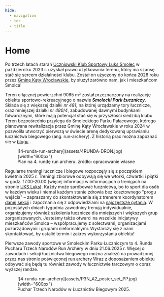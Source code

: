```yaml
---
hide:
  - navigation
  - toc
  - title
---
```

# Home

Po trzech latach starań [Uczniowski Klub Sportowy Luks Smolec](https://uksluks.pl) w październiku 2023 r. uzyskał prawo użytkowania terenu, który ma szansę stać się sercem działalności klubu. Został on użyczony do końca 2028 roku przez [Gminę Kąty Wrocławskie](https://www.katywroclawskie.pl), by służył zarówno nam, jak i mieszkańcom Smolca!

Teren o łącznej powierzchni 9065 m² został przeznaczony na realizację  obiektu sportowo-rekreacyjnego o nazwie ***Smolecki Park Łuczniczy***. Składa się z większej działki *nr 481*, na której urządzamy tory łucznicze, oraz mniejszej działki *nr 480/4*, zabudowanej dawnymi budynkami folwarcznymi, które mają potencjał stać się w przyszłości siedzibą klubu. Teren bezpośrednio przylega do Smoleckiego Parku Pałacowego, którego planowana rewitalizacja przez Gminę Kąty Wrocławskie w roku 2024 w pozwoliła utworzyć pierwszą w świecie arenę dedykowaną uprawianiu łucznictwa biegowego (ang. run-archery). Z historią prac można zapoznać się w [blogu](blog/posts/2023/09/park-0.md) .

<figure markdown="span">
  ![4-runda-run-archery](assets/4RUNDA-DRON.jpg){width="600px"}
  <figcaption>Plan na 4. rundę run archeru.
    źródło: opracowanie własne</figcaption>
</figure>


Regularne treningi łucznicze i biegowe rozpoczęły się z początkiem kwietnia 2025 r. Treningi zbiorowe odbywają się we wtorki, czwartki i piątki w godz. 17.00-20.00 (więcej informacji w informacjach o trenigach na stronie [UKS Luks](https://uksluks.pl/treningi/)). Każdy może spróbować łucznictwa, bo to sport dla osób w każdym wieku i niemal każdym stanie zdrowia bez kosztownego "progu wejścia" – zapraszamy do skontaktowania się z trenerem koordynatorem [danej sekcji](https://uksluks.pl/kontakt/) i zapoznania się z odpowiedziami na [najczęstsze pytania](https://uksluks.pl/faq-czyli-najczesciej-zadawane-pytania/). W pozostałych dniach tygodnia zawodnicy trenują indywidualnie, organizujemy również szkolenia łucznicze dla mniejszych i większych grup zorganizowanych. Jesteśmy także otwarci na wszelkie inicjatywy mieszkańców Smolca – współpracujemy z sołectwami, organizacjami pozarządowymi i grupami nieformalnymi. Wystarczy się z nami skontaktować, by ustalić termin i zakres wykorzystania obiektu!


Pierwsze zawody sportowe w Smoleckim Parku Łuczniczym to 4. Runda Pucharu Trzech Narodów Run Archery w dniu 21.06.2025 r. Więcej o zawodach i sekcji łucznictwa biegowego można znaleźć na prowadzonej przez nas stronie poświęconej [run archery](https://runarchery.pl/) Wraz z doposażaniem obiektu odbywać się będą tu również zawody w łucznictwie tarczowym o coraz wyższej randze.

<figure markdown="span">
  ![4-runda-run-archery](assets/P3N_A2_poster_set_PP.jpg){width="600px"}
  <figcaption>Puchar Trzech Narodów w Łucznictiw Biegowym 2025.</figcaption>
</figure>
